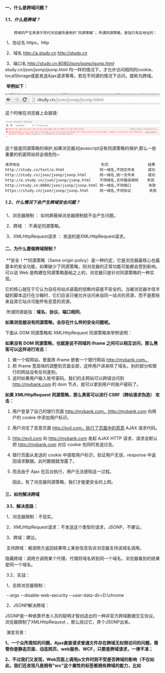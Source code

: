 #### 一、什么是跨域问题？

##### 	1.1、什么是跨域？

   		跨域的产生来源于现代浏览器所通用的‘同源策略’，所谓同源策略，是指只有在地址的：

​           1、协议名 https，http

​           2、域名 http://a.study.cn http://study.cn

​           3、端口名 http://study.cn:8080/json/jsonp/jsonp.html study.cn/json/jsonp/jsonp.html
均一样的情况下，才允许访问相同的cookie、localStorage或是发送Ajax请求等等。若在不同源的情况下访问，就称为跨域。

​    **举例如下**：

   ![img](./assets/825922-20151028230107904-1333387603.png)

这个时候在浏览器上会报错:

![img](./assets/825922-20151028230247091-934044692.png)

这个就是同源策略的保护,如果浏览器对javascript没有同源策略的保护,那么一些重要的机密网站将会很危险~

```
请求地址                                     形式                  结果
http://study.cn/test/a.html                同一域名,不同文件夹      成功
http://study.cn/json/jsonp/jsonp.html      同一域名,统一文件夹      成功
http://a.study.cn/json/jsonp/jsonp.html    不同域名,文件路径相同    失败
http://study.cn:8080/json/jsonp/jsonp.html 同一域名,不同端口        失败
https://study.cn/json/jsonp/jsonp.html     同一域名,不同协议　　     失败
```

#####    1.2、什么情况下会产生跨域安全问题？

​      1、浏览器限制 ： 如何屏蔽掉浏览器限制就不会产生问题。

​      2、跨域 ： 不满足同源策略。

​      3、XMLHttpRequest请求 ： 发送的是XMLHttpRequest请求。

#### 二、为什么要做跨域限制？

​    **安全！**同源策略（Same origin policy）是一种约定，它是浏览器最核心也最基本的安全功能，如果缺少了同源策略，则浏览器的正常功能可能都会受到影响。可以说 Web 是构建在同源策略基础之上的，浏览器只是针对同源策略的一种实现。

它的核心就在于它认为自任何站点装载的信赖内容是不安全的。当被浏览器半信半疑的脚本运行在沙箱时，它们应该只被允许访问来自同一站点的资源，而不是那些来自其它站点可能怀有恶意的资源。

​    所谓同源是指：**域名、协议、端口相同**。

  **如果浏览器没有同源策略，会存在什么样的安全问题呢。**

  下面从 DOM 同源策略和 XMLHttpRequest 同源策略来举例说明：

  **如果没有 DOM 同源策略，也就是说不同域的 iframe 之间可以相互访问，那么黑客可以这样进行攻击：**

1. 做一个假网站，里面用 iframe 嵌套一个银行网站 http://mybank.com。
2. 把 iframe 宽高啥的调整到页面全部，这样用户进来除了域名，别的部分和银行的网站没有任何差别。
3. 这时如果用户输入账号密码，我们的主网站可以跨域访问到 http://mybank.com 的 dom 节点，就可以拿到用户的账户密码了。

  **如果 XMLHttpRequest 同源策略，那么黑客可以进行 CSRF（跨站请求伪造） 攻击：**

1. 用户登录了自己的银行页面 http://mybank.com，http://mybank.com 向用户的 cookie 中添加用户标识。
2. 用户浏览了恶意页面 http://evil.com，执行了页面中的恶意 AJAX 请求代码。
3. http://evil.com 向 http://mybank.com 发起 AJAX HTTP 请求，请求会默认把 http://mybank.com 对应 cookie 也同时发送过去。
4. 银行页面从发送的 cookie 中提取用户标识，验证用户无误，response 中返回请求数据。此时数据就泄露了。
5. 而且由于 Ajax 在后台执行，用户无法感知这一过程。

   因此，有了浏览器同源策略，我们才能更安全的上网。



#### 三、如何解决跨域

​    **3.1、解决思路：**

​			1、浏览器限制：不现实。

​            2、XMLHttpRequest请求：不发送这个类型的请求，JSONP，不建议。

​            3、跨域：建议。

​                  支持跨域：被调用方返回结果带上某些信息告诉浏览器支持该域名调用。

​                  隐藏跨域：调用方调用某个代理，代理将域名转到同一个域名，浏览器看到的结果是同一个域名。

​    3.2、实战：

​            1、去除浏览器限制：

​                  --args --disable-web-security  --user-data-dir=D:\chrome

​            2、JSONP解决跨域：

​				     JSONP是一种依靠开发人员的聪明才智创造出的一种非官方跨域数据交互协议。浏览器限制了XMLHttpRequest ，那么绕过它，弄个JSONP出来。

​                     演变背景：

​                      **1、一个众所周知的问题，Ajax直接请求普通文件存在跨域无权限访问的问题，甭管你是静态页面、动态网页、web服务、WCF，只要是跨域请求，一律不准；**

​			      	  **2、不过我们又发现，Web页面上调用js文件时则不受是否跨域的影响（不仅如此，我们还发现凡是拥有"src"这个属性的标签都拥有跨域的能力，比如<script>、<img>、<iframe>）；**

​      				  **3、于是可以判断，当前阶段如果想通过纯web端（ActiveX控件、服务端代理、属于未来的HTML5之Websocket等方式不算）跨域访问数据就只有一种可能，那就是在远程服务器上设法把数据装进js格式的文件里，供客户端调用和进一步处理；**

  					  **4、恰巧我们已经知道有一种叫做JSON的纯字符数据格式可以简洁的描述复杂数据，更妙的是JSON还被js原生支持，所以在客户端几乎可以随心所欲的处理这种格式的数据；**

 					  **5、这样子解决方案就呼之欲出了，web客户端通过与调用脚本一模一样的方式，来调用跨域服务器上动态生成的js格式文件（一般以JSON为后缀），显而易见，服务器之所以要动态生成JSON文件，目的就在于把客户端需要的数据装入进去。**

 					  **6、客户端在对JSON文件调用成功之后，也就获得了自己所需的数据，剩下的就是按照自己需求进行处理和展现了，这种获取远程数据的方式看起来非常像AJAX，但其实并不一样。**

​					  **7、为了便于客户端使用数据，逐渐形成了一种非正式传输协议，人们把它称作JSONP，该协议的一个要点就是允许用户传递一个callback参数给服务端，然后服务端返回数据时会将这个callback参数作为函数名来包裹住JSON数据，这样客户端就可以随意定制自己的函数来自动处理返回数据了。**

​				      **8、ajax 的核心是通过 XmlHttpRequest 获取非本页内容，而 jsonp 的核心则是动态添加 <script> 标签来调用服务器提供的 js 脚本**。

​					  **9、jsonp是一种方式或者说非强制性协议，如同ajax一样，它也不一定非要用json格式来传递数据，如果你愿意，字符串都行，只不过这样不利于用jsonp提供公开服务。**

​                  弊端：

​				  1、服务器需要改动，返回的是一个js。

​                  2、支持的get请求。

​          3、支持跨域：

​				 基于http请求规定，在响应头加上指定头信息，那么在哪里增加响应头呢？代理比如nginx或者后端的服务器tomcat、jetty。

​                 1、浏览器发现是跨域请求会在请求头加上Origin: http://localhost:8080 参数，调用后端返回后判断响应头是否包含指定参数。

```java
   @Configuration
   public class CorsConfiguration {
        @Bean
        public FilterRegistrationBean corsWebFilter(){
            UrlBasedCorsConfigurationSource source = new UrlBasedCorsConfigurationSource();
            org.springframework.web.cors.CorsConfiguration config = new org.springframework.web.cors.CorsConfiguration();
            config.addAllowedOrigin("*");// #允许向该服务器提交请求的URI，*表示全部允许，在SpringMVC中，如果设成*，会自动转成当前请求头中的Origin
            config.addAllowedHeader("*");// #允许访问的头信息,*表示全部
            config.setMaxAge(18000L);// 预检请求的缓存时间（秒），即在这个时间段里，对于相同的跨域请求不会再预检了
            config.addAllowedMethod("OPTIONS");// 允许提交请求的方法，*表示全部允许
            config.addAllowedMethod("HEAD");
            config.addAllowedMethod("GET");// 允许Get的请求方法
            config.addAllowedMethod("PUT");
            config.addAllowedMethod("POST");
            config.addAllowedMethod("DELETE");
            config.addAllowedMethod("PATCH");
            source.registerCorsConfiguration("/**", config);
            FilterRegistrationBean bean = new FilterRegistrationBean(new CorsFilter(config));
            bean.setOrder(0);
            return bean;
        }
   }
```

​          4、隐藏跨域：(无法修改被调用方)

​              通过代理实现



​               